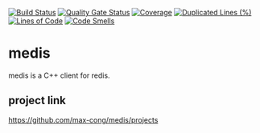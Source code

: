 [![Build Status](https://travis-ci.org/max-cong/medis.svg?branch=master)](https://travis-ci.org/max-cong/medis)
[![Quality Gate Status](https://sonarcloud.io/api/project_badges/measure?project=max-cong_medis&metric=alert_status)](https://sonarcloud.io/dashboard?id=max-cong_medis)
[![Coverage](https://sonarcloud.io/api/project_badges/measure?project=max-cong_medis&metric=coverage)](https://sonarcloud.io/dashboard?id=max-cong_medis)
[![Duplicated Lines (%)](https://sonarcloud.io/api/project_badges/measure?project=max-cong_medis&metric=duplicated_lines_density)](https://sonarcloud.io/dashboard?id=max-cong_medis)
[![Lines of Code](https://sonarcloud.io/api/project_badges/measure?project=max-cong_medis&metric=ncloc)](https://sonarcloud.io/dashboard?id=max-cong_medis)
[![Code Smells](https://sonarcloud.io/api/project_badges/measure?project=max-cong_medis&metric=code_smells)](https://sonarcloud.io/dashboard?id=max-cong_medis)



# medis
medis is a C++ client for redis.



## project link 
https://github.com/max-cong/medis/projects
